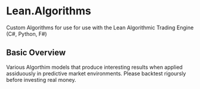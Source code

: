 # Lean.Algorithms
Custom Algorithms for use for use with the Lean Algorithmic Trading Engine (C#, Python, F#)

## Basic Overview ##

Various Algorthim models that produce interesting results when applied assiduously in predictive market environments. Please backtest rigoursly before investing real money.
